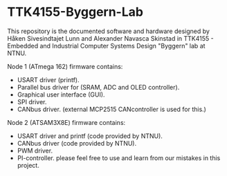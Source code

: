 # TTK4155-Byggern-Lab

This repository is the documented software and hardware designed by Håken Sivesindtajet Lunn and Alexander Navasca Skinstad in TTK4155 - Embedded and Industrial Computer Systems Design "Byggern" lab at NTNU.

Node 1 (ATmega 162) firmware contains:

- USART driver (printf).
- Parallel bus driver for (SRAM, ADC and OLED controller).
- Graphical user interface (GUI).
- SPI driver.
- CANbus driver. (external MCP2515 CANcontroller is used for this.)

Node 2 (ATSAM3X8E) firmware contains:

- USART driver and printf (code provided by NTNU).
- CANbus driver (code provided by NTNU).
- PWM driver.
- PI-controller.
please feel free to use and learn from our mistakes in this project.
